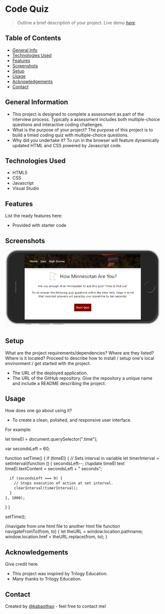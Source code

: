 # Code Quiz

> Outline a brief description of your project.
> Live demo [_here_](https://kabaothao.github.io/Code-Quiz/). <!-- If you have the project hosted somewhere, include the link here. -->

## Table of Contents

- [General Info](#general-information)
- [Technologies Used](#technologies-used)
- [Features](#features)
- [Screenshots](#screenshots)
- [Setup](#setup)
- [Usage](#usage)
- [Acknowledgements](#acknowledgements)
- [Contact](#contact)
<!-- * [License](#license) -->

## General Information

- This project is designed to complete a assessment as part of the interview process. Typically a assessment includes both multiple-choice questions and interactive coding challenges.
- What is the purpose of your project?
  The purpose of this project is to build a timed coding quiz with multiple-choice questions.
- Why did you undertake it?
  To run in the browser will feature dynamically updated HTML and CSS powered by Javascript code.

<!-- You don't have to answer all the questions - just the ones relevant to your project. -->

## Technologies Used

- HTML5
- CSS
- Javascript
- Visual Studio

## Features

List the ready features here:

- Provided with starter code

## Screenshots

![Example screenshot](.\Assets\introimage.PNG)

<!-- If you have screenshots you'd like to share, include them here. -->

## Setup

What are the project requirements/dependencies? Where are they listed? Where is it located? Proceed to describe how to install / setup one's local environment / get started with the project.

- The URL of the deployed application.
- The URL of the GitHub repository. Give the repository a unique name and include a README describing the project.

## Usage

How does one go about using it?

- To create a clean, polished, and responsive user interface.

For example:

let timeEl = document.querySelector(".time");

var secondsLeft = 60;

function setTime() {
if (timeEl) {
// Sets interval in variable
let timerInterval = setInterval(function () {
secondsLeft--;
//update timeEl text
timeEl.textContent = secondsLeft + " seconds";

      if (secondsLeft === 0) {
        // Stops execution of action at set interval.
        clearInterval(timerInterval);
      }
    }, 1000);

}
}

setTime();

//navigate from one html file to another html file
function navigateFromTo(from, to) {
let theURL = window.location.pathname;
window.location.href = theURL.replace(from, to);
}

## Acknowledgements

Give credit here.

- This project was inspired by Trilogy Education.
- Many thanks to Trilogy Education.

## Contact

Created by [@kabaothao](https://github.com/kabaothao) - feel free to contact me!

<!-- Optional -->
<!-- ## License -->
<!-- This project is open source and available under the [... License](). -->

<!-- You don't have to include all sections - just the one's relevant to your project -->
